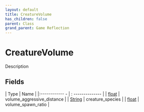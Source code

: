 ```yaml
---
layout: default
title: CreatureVolume
has_children: false
parent: Class
grand_parent: Game Reflection
---
```

# CreatureVolume
Description 

## Fields
| Type | Name |
|:------------ - | : -------------- |
| [float](game-reflection/components/float.md) | volume_aggressive_distance |
| [String](game-reflection/components/string.md) | creature_species |
| [float](game-reflection/components/float.md) | volume_spawn_ratio |
